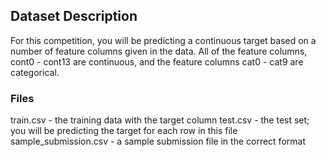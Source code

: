 ## Dataset Description
For this competition, you will be predicting a continuous target based on a number of feature columns given in the data. All of the feature columns, cont0 - cont13 are continuous, and the feature columns cat0 - cat9 are categorical.

### Files
train.csv - the training data with the target column
test.csv - the test set; you will be predicting the target for each row in this file
sample_submission.csv - a sample submission file in the correct format
